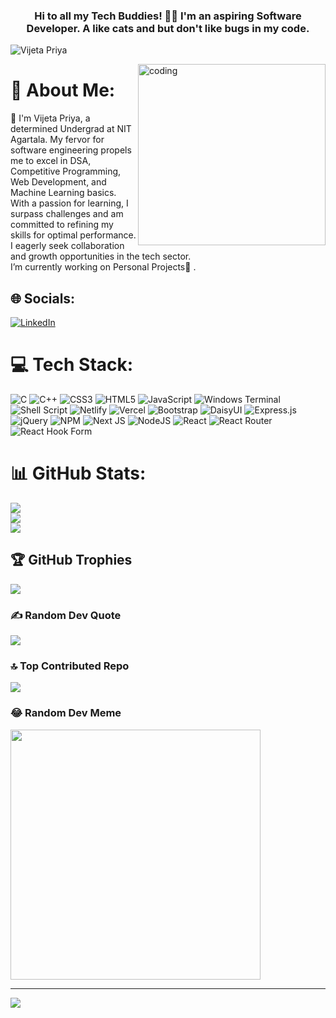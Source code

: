 </div>
</h1>
<h3 align="center">Hi to all my Tech Buddies! 👩‍💻 I'm an aspiring Software Developer. A like cats and but don't like bugs in my code.</h3>

<p align="left">
  <img src="https://komarev.com/ghpvc/?username=VijetaPriya47&label=Profile%20views&color=00FF00&style=flat" alt="Vijeta Priya" />
</p>
<img align="right" alt="coding" width="300" height="290" src="https://pin.it/5VywTylMP">

# 💫 About Me:
🔭 I'm Vijeta Priya, a determined Undergrad at NIT Agartala. My fervor for software engineering propels me to excel in DSA, Competitive Programming, Web Development, and Machine Learning basics. <br>With a passion for learning, I surpass challenges and am committed to refining my skills for optimal performance. I eagerly seek collaboration and growth opportunities in the tech sector. <br>I’m currently working on Personal Projects🌱 .


## 🌐 Socials:
[![LinkedIn](https://img.shields.io/badge/LinkedIn-%230077B5.svg?logo=linkedin&logoColor=white)](https://in.linkedin.com/in/vzsaz) 

# 💻 Tech Stack:
![C](https://img.shields.io/badge/c-%2300599C.svg?style=plastic&logo=c&logoColor=white) ![C++](https://img.shields.io/badge/c++-%2300599C.svg?style=plastic&logo=c%2B%2B&logoColor=white) ![CSS3](https://img.shields.io/badge/css3-%231572B6.svg?style=plastic&logo=css3&logoColor=white)  ![HTML5](https://img.shields.io/badge/html5-%23E34F26.svg?style=plastic&logo=html5&logoColor=white) ![JavaScript](https://img.shields.io/badge/javascript-%23323330.svg?style=plastic&logo=javascript&logoColor=%23F7DF1E) ![Windows Terminal](https://img.shields.io/badge/Windows%20Terminal-%234D4D4D.svg?style=plastic&logo=windows-terminal&logoColor=white) ![Shell Script](https://img.shields.io/badge/shell_script-%23121011.svg?style=plastic&logo=gnu-bash&logoColor=white) ![Netlify](https://img.shields.io/badge/netlify-%23000000.svg?style=plastic&logo=netlify&logoColor=#00C7B7) ![Vercel](https://img.shields.io/badge/vercel-%23000000.svg?style=plastic&logo=vercel&logoColor=white) ![Bootstrap](https://img.shields.io/badge/bootstrap-%238511FA.svg?style=plastic&logo=bootstrap&logoColor=white) ![DaisyUI](https://img.shields.io/badge/daisyui-5A0EF8?style=plastic&logo=daisyui&logoColor=white) ![Express.js](https://img.shields.io/badge/express.js-%23404d59.svg?style=plastic&logo=express&logoColor=%2361DAFB) ![jQuery](https://img.shields.io/badge/jquery-%230769AD.svg?style=plastic&logo=jquery&logoColor=white) ![NPM](https://img.shields.io/badge/NPM-%23CB3837.svg?style=plastic&logo=npm&logoColor=white) ![Next JS](https://img.shields.io/badge/Next-black?style=plastic&logo=next.js&logoColor=white) ![NodeJS](https://img.shields.io/badge/node.js-6DA55F?style=plastic&logo=node.js&logoColor=white) ![React](https://img.shields.io/badge/react-%2320232a.svg?style=plastic&logo=react&logoColor=%2361DAFB) ![React Router](https://img.shields.io/badge/React_Router-CA4245?style=plastic&logo=react-router&logoColor=white) ![React Hook Form](https://img.shields.io/badge/React%20Hook%20Form-%23EC5990.svg?style=plastic&logo=reacthookform&logoColor=white) 
# 📊 GitHub Stats:
![](https://github-readme-stats.vercel.app/api?username=VijetaPriya47&theme=great-gatsby&hide_border=false&include_all_commits=false&count_private=false)<br/>
![](https://github-readme-streak-stats.herokuapp.com/?user=VijetaPriya47&theme=great-gatsby&hide_border=false)<br/>
![](https://github-readme-stats.vercel.app/api/top-langs/?username=VijetaPriya47&theme=great-gatsby&hide_border=false&include_all_commits=false&count_private=false&layout=compact)

## 🏆 GitHub Trophies
![](https://github-profile-trophy.vercel.app/?username=VijetaPriya47&theme=monokai&no-frame=true&no-bg=false&margin-w=4)

### ✍️ Random Dev Quote
![](https://quotes-github-readme.vercel.app/api?type=vetical&theme=dark)

### 🔝 Top Contributed Repo
![](https://github-contributor-stats.vercel.app/api?username=VijetaPriya47limit=5&theme=dark&combine_all_yearly_contributions=true)

### 😂 Random Dev Meme
<img src='https://randommeme-five.vercel.app/' style="height: 400px;"/>

---
[![](https://visitcount.itsvg.in/api?id=VijetaPriya47&icon=6&color=11)](https://visitcount.itsvg.in)

<!-- Proudly created with GPRM ( https://gprm.itsvg.in ) -->
